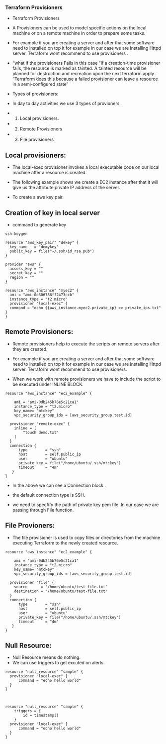 ### Terraform Provisioners
* Terraform Provisioners

* A Provisioners can be used to model specific actions on the local machine or on a remote machine in order to prepare some tasks.

* For example if you are creating a server and after that some software need to installed on top it for example in our case we are installing Httpd server. Terraform wont recommend to use provisioners .

* “what if the provisioners Fails in this case “If a creation-time provisioner fails, the resource is marked as tainted. A tainted resource will be planned for destruction and recreation upon the next terraform apply . “Terraform does this because a failed provisioner can leave a resource in a semi-configured state”

* Types of provisioners:

* In day to day activities we use 3 types of provioners.

* 1. Local provisioners.
* 2. Remote Provisioners
* 3. File provisioners

## Local provisioners:
* The local-exec provisioner invokes a local executable code on our local machine after a resource is created.

* The following example shows we create a EC2 instance after that it will give us the attribute private IP address of the server.
* To create a aws key pair.

## Creation of key in local server
* command to generate key

```
ssh-keygen
```
```
resource "aws_key_pair" "dekey" {
  key_name   = "demykey"
  public_key = file("~/.ssh/id_rsa.pub")
}
```

```
provider "aws" {
  access_key = ""
  secret_key = ""
  region = ""
}

resource "aws_instance" "myec2" {
  ami = "ami-0e306788ff2473ccb"
  instance_type = "t2.micro"
  provisioner "local-exec" {
  command = "echo ${aws_instance.myec2.private_ip} >> private_ips.txt"
}
}
```
## Remote Provisioners:
* Remote provisioners help to execute the scripts on remote servers after they are created.

* For example if you are creating a server and after that some software need to installed on top it for example in our case we are installing Httpd server. Terraform wont recommend to use provisioners.
* When we work with remote provisioners we have to include the script to be executed under INLINE BLOCK.

```
resource "aws_instance" "ec2_example" {

    ami = "ami-0db245b76e5c21ca1"
    instance_type = "t2.micro"
    key_name= "mtckey"
    vpc_security_group_ids = [aws_security_group.test.id]

  provisioner "remote-exec" {
    inline = [
        "touch demo.txt"
    ]
  }
  connection {
      type        = "ssh"
      host        = self.public_ip
      user        = "ubuntu"
      private_key = file("/home/ubuntu/.ssh/mtckey")
      timeout     = "4m"
   }
}
```

* In the above we can see a Connection block .

* the default connection type is SSH.
* we need to specfify the path of private key pem file .In our case we are passing through File function.

## File Provioners:
* The file provisioner is used to copy files or directories from the machine executing Terraform to the newly created resource.

```
resource "aws_instance" "ec2_example" {

    ami = "ami-0db245b76e5c21ca1"
    instance_type = "t2.micro"
    key_name= "mtckey"
    vpc_security_group_ids = [aws_security_group.test.id]

  provisioner "file" {
    source      = "/home/ubuntu/test-file.txt"
    destination = "/home/ubuntu/test-file.txt"
  }
  connection {
      type        = "ssh"
      host        = self.public_ip
      user        = "ubuntu"
      private_key = file("/home/ubuntu/.ssh/mtckey")
      timeout     = "4m"
   }
}
```
## Null Resource:

* Null Resource means do nothing.
* We can use triggers to get excuted on alerts.

```
resource "null_resource" "sample" {
  provisioner "local-exec" {
      command = "echo hello world"
  }
}



resource "null_resource" "sample" {
    triggers = {
        id = timestamp()
    }
  provisioner "local-exec" {
      command = "echo hello world"
  }
}
```
